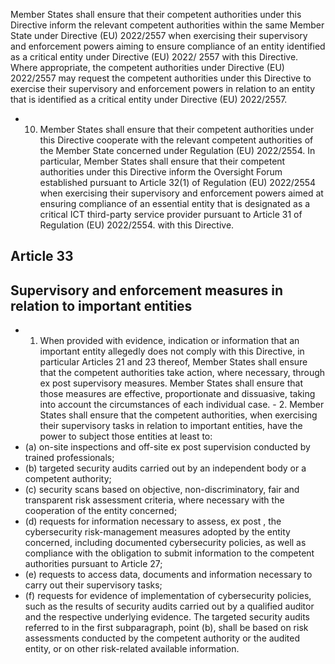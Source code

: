 Member  States  shall  ensure  that  their  competent  authorities  under  this  Directive  inform  the  relevant  competent authorities  within  the  same  Member  State  under  Directive  (EU)  2022/2557  when  exercising  their  supervisory  and enforcement  powers  aiming  to  ensure  compliance  of  an  entity  identified  as  a  critical  entity  under  Directive  (EU)  2022/ 2557 with this Directive. Where appropriate, the competent authorities under Directive (EU) 2022/2557 may request the competent authorities under  this Directive to exercise their supervisory and enforcement powers in relation to an entity that is identified as a critical entity under Directive (EU) 2022/2557.
- 10. Member  States  shall  ensure  that  their  competent  authorities  under  this  Directive  cooperate  with  the  relevant competent  authorities  of  the  Member  State  concerned  under  Regulation  (EU)  2022/2554.  In  particular,  Member  States shall  ensure  that  their  competent  authorities  under  this  Directive  inform  the  Oversight  Forum  established  pursuant  to Article 32(1) of Regulation (EU) 2022/2554 when exercising their supervisory and enforcement powers aimed at ensuring compliance of an essential entity that is designated as a critical ICT third-party service provider pursuant to Article 31 of Regulation (EU) 2022/2554. with this Directive.
## Article 33
## Supervisory and enforcement measures in relation to important entities
- 1. When provided with evidence, indication or information that an important entity allegedly does not comply with this Directive, in particular Articles 21 and 23 thereof, Member States shall ensure that the competent authorities take action, where  necessary,  through ex  post supervisory  measures.  Member  States  shall  ensure  that  those  measures  are  effective, proportionate and dissuasive, taking into account the circumstances of each individual case. - 2. Member  States  shall  ensure  that  the  competent  authorities,  when  exercising  their  supervisory  tasks  in  relation  to important entities, have the power to subject those entities at least to:
- (a) on-site inspections and off-site ex post supervision conducted by trained professionals;
- (b) targeted security audits carried out by an independent body or a competent authority;
- (c) security  scans  based  on  objective,  non-discriminatory,  fair  and  transparent  risk  assessment  criteria,  where  necessary with the cooperation of the entity concerned;
- (d) requests for information necessary to assess, ex post , the cybersecurity risk-management measures adopted by the entity concerned,  including  documented  cybersecurity  policies,  as  well  as  compliance  with  the  obligation  to  submit information to the competent authorities pursuant to Article 27;
- (e) requests to access data, documents and information necessary to carry out their supervisory tasks;
- (f) requests for evidence of implementation of cybersecurity policies, such as the results of security audits carried out by a qualified auditor and the respective underlying evidence.
The targeted security audits referred to in the first subparagraph, point (b), shall be based on risk assessments conducted by the competent authority or the audited entity, or on other risk-related available information.
